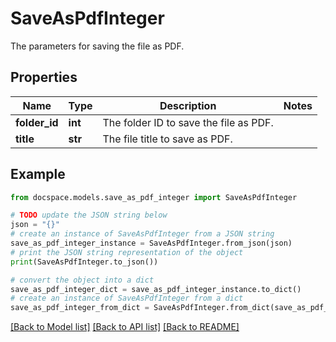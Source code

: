 # SaveAsPdfInteger

The parameters for saving the file as PDF.

## Properties

Name | Type | Description | Notes
------------ | ------------- | ------------- | -------------
**folder_id** | **int** | The folder ID to save the file as PDF. | 
**title** | **str** | The file title to save as PDF. | 

## Example

```python
from docspace.models.save_as_pdf_integer import SaveAsPdfInteger

# TODO update the JSON string below
json = "{}"
# create an instance of SaveAsPdfInteger from a JSON string
save_as_pdf_integer_instance = SaveAsPdfInteger.from_json(json)
# print the JSON string representation of the object
print(SaveAsPdfInteger.to_json())

# convert the object into a dict
save_as_pdf_integer_dict = save_as_pdf_integer_instance.to_dict()
# create an instance of SaveAsPdfInteger from a dict
save_as_pdf_integer_from_dict = SaveAsPdfInteger.from_dict(save_as_pdf_integer_dict)
```
[[Back to Model list]](../README.md#documentation-for-models) [[Back to API list]](../README.md#documentation-for-api-endpoints) [[Back to README]](../README.md)


